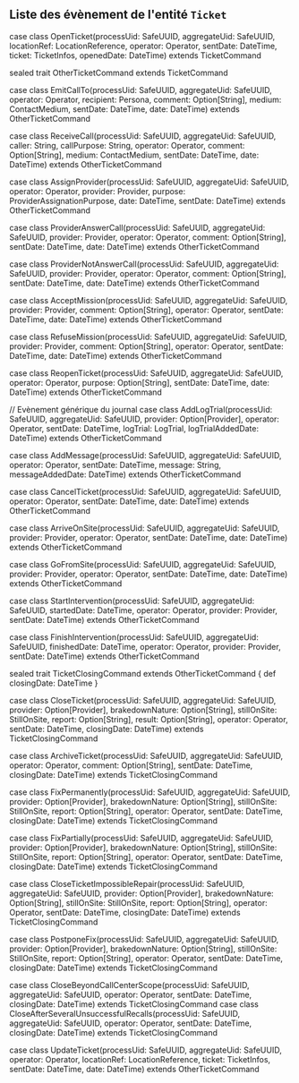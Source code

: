 ## Liste des évènement de l'entité `Ticket`

case class OpenTicket(processUid: SafeUUID,
                      aggregateUid: SafeUUID,
                      locationRef: LocationReference,
                      operator: Operator,
                      sentDate: DateTime,
                      ticket: TicketInfos,
                      openedDate: DateTime) extends TicketCommand

sealed trait OtherTicketCommand extends TicketCommand

case class EmitCallTo(processUid: SafeUUID,
                      aggregateUid: SafeUUID,
                      operator: Operator,
                      recipient: Persona,
                      comment: Option[String],
                      medium: ContactMedium,
                      sentDate: DateTime,
                      date: DateTime) extends OtherTicketCommand

case class ReceiveCall(processUid: SafeUUID,
                       aggregateUid: SafeUUID,
                       caller: String,
                       callPurpose: String,
                       operator: Operator,
                       comment: Option[String],
                       medium: ContactMedium,
                       sentDate: DateTime,
                       date: DateTime) extends OtherTicketCommand

case class AssignProvider(processUid: SafeUUID,
                          aggregateUid: SafeUUID,
                          operator: Operator,
                          provider: Provider,
                          purpose: ProviderAssignationPurpose,
                          date: DateTime,
                          sentDate: DateTime) extends OtherTicketCommand

case class ProviderAnswerCall(processUid: SafeUUID,
                              aggregateUid: SafeUUID,
                              provider: Provider,
                              operator: Operator,
                              comment: Option[String],
                              sentDate: DateTime,
                              date: DateTime) extends OtherTicketCommand

case class ProviderNotAnswerCall(processUid: SafeUUID,
                                 aggregateUid: SafeUUID,
                                 provider: Provider,
                                 operator: Operator,
                                 comment: Option[String],
                                 sentDate: DateTime,
                                 date: DateTime) extends OtherTicketCommand

case class AcceptMission(processUid: SafeUUID,
                         aggregateUid: SafeUUID,
                         provider: Provider,
                         comment: Option[String],
                         operator: Operator,
                         sentDate: DateTime,
                         date: DateTime) extends OtherTicketCommand

case class RefuseMission(processUid: SafeUUID,
                         aggregateUid: SafeUUID,
                         provider: Provider,
                         comment: Option[String],
                         operator: Operator,
                         sentDate: DateTime,
                         date: DateTime) extends OtherTicketCommand


case class ReopenTicket(processUid: SafeUUID,
                        aggregateUid: SafeUUID,
                        operator: Operator,
                        purpose: Option[String],
                        sentDate: DateTime,
                        date: DateTime) extends OtherTicketCommand

// Evènement générique du journal
case class AddLogTrial(processUid: SafeUUID,
                       aggregateUid: SafeUUID,
                       provider: Option[Provider],
                       operator: Operator,
                       sentDate: DateTime,
                       logTrial: LogTrial,
                       logTrialAddedDate: DateTime) extends OtherTicketCommand

case class AddMessage(processUid: SafeUUID,
                      aggregateUid: SafeUUID,
                      operator: Operator,
                      sentDate: DateTime,
                      message: String,
                      messageAddedDate: DateTime) extends OtherTicketCommand

case class CancelTicket(processUid: SafeUUID,
                        aggregateUid: SafeUUID,
                        operator: Operator,
                        sentDate: DateTime,
                        date: DateTime) extends OtherTicketCommand

case class ArriveOnSite(processUid: SafeUUID,
                        aggregateUid: SafeUUID,
                        provider: Provider,
                        operator: Operator,
                        sentDate: DateTime,
                        date: DateTime) extends OtherTicketCommand

case class GoFromSite(processUid: SafeUUID,
                      aggregateUid: SafeUUID,
                      provider: Provider,
                      operator: Operator,
                      sentDate: DateTime,
                      date: DateTime) extends OtherTicketCommand

case class StartIntervention(processUid: SafeUUID,
                             aggregateUid: SafeUUID,
                             startedDate: DateTime,
                             operator: Operator,
                             provider: Provider,
                             sentDate: DateTime) extends OtherTicketCommand

case class FinishIntervention(processUid: SafeUUID,
                              aggregateUid: SafeUUID,
                              finishedDate: DateTime,
                              operator: Operator,
                              provider: Provider,
                              sentDate: DateTime) extends OtherTicketCommand


sealed trait TicketClosingCommand extends OtherTicketCommand {
    def closingDate: DateTime
}

case class CloseTicket(processUid: SafeUUID,
                       aggregateUid: SafeUUID,
                       provider: Option[Provider],
                       brakedownNature: Option[String],
                       stillOnSite: StillOnSite,
                       report: Option[String],
                       result: Option[String],
                       operator: Operator,
                       sentDate: DateTime,
                       closingDate: DateTime) extends TicketClosingCommand

case class ArchiveTicket(processUid: SafeUUID,
                         aggregateUid: SafeUUID,
                         operator: Operator,
                         comment: Option[String],
                         sentDate: DateTime,
                         closingDate: DateTime) extends TicketClosingCommand

case class FixPermanently(processUid: SafeUUID,
                          aggregateUid: SafeUUID,
                          provider: Option[Provider],
                          brakedownNature: Option[String],
                          stillOnSite: StillOnSite,
                          report: Option[String],
                          operator: Operator,
                          sentDate: DateTime,
                          closingDate: DateTime) extends TicketClosingCommand

case class FixPartially(processUid: SafeUUID,
                       aggregateUid: SafeUUID,
                       provider: Option[Provider],
                       brakedownNature: Option[String],
                       stillOnSite: StillOnSite,
                       report: Option[String],
                       operator: Operator,
                       sentDate: DateTime,
                       closingDate: DateTime) extends TicketClosingCommand

case class CloseTicketImpossibleRepair(processUid: SafeUUID,
                                       aggregateUid: SafeUUID,
                                       provider: Option[Provider],
                                       brakedownNature: Option[String],
                                       stillOnSite: StillOnSite,
                                       report: Option[String],
                                       operator: Operator,
                                       sentDate: DateTime,
                                       closingDate: DateTime) extends TicketClosingCommand

case class PostponeFix(processUid: SafeUUID,
                       aggregateUid: SafeUUID,
                       provider: Option[Provider],
                       brakedownNature: Option[String],
                       stillOnSite: StillOnSite,
                       report: Option[String],
                       operator: Operator,
                       sentDate: DateTime,
                       closingDate: DateTime) extends TicketClosingCommand

case class CloseBeyondCallCenterScope(processUid: SafeUUID, aggregateUid: SafeUUID, operator: Operator, sentDate: DateTime, closingDate: DateTime) extends TicketClosingCommand
case class CloseAfterSeveralUnsuccessfulRecalls(processUid: SafeUUID, aggregateUid: SafeUUID, operator: Operator, sentDate: DateTime, closingDate: DateTime) extends TicketClosingCommand

case class UpdateTicket(processUid: SafeUUID,
                        aggregateUid: SafeUUID,
                        operator: Operator,
                        locationRef: LocationReference,
                        ticket: TicketInfos,
                        sentDate: DateTime,
                        date: DateTime) extends OtherTicketCommand
